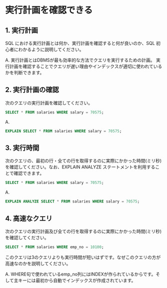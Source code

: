 # 実行計画を確認できる

## 1. 実行計画

SQL における実行計画とは何か、実行計画を確認すると何が良いのか、SQL 初心者にわかるように説明してください。

A. 実行計画とはDBMSが最も効率的な方法でクエリを実行するための計画。
実行計画を確認することでクエリが遅い理由やインデックスが適切に使われているかを判断できます。

## 2. 実行計画の確認

次のクエリの実行計画を確認してください。

```sql
SELECT * FROM salaries WHERE salary = 70575;
```

A.  
```sql
EXPLAIN SELECT * FROM salaries WHERE salary = 70575;
```

## 3. 実行時間

次のクエリの、最初の行・全ての行を取得するのに実際にかかった時間(ミリ秒)を確認してください。なお、EXPLAIN ANALYZE ステートメントを利用することで確認できます。

```sql
SELECT * FROM salaries WHERE salary = 70575;
```

A.
```sql
EXPLAIN ANALYZE SELECT * FROM salaries WHERE salary = 70575;
```

## 4. 高速なクエリ

次のクエリの実行計画及び全ての行を取得するのに実際にかかった時間(ミリ秒)を確認してください。

```sql
SELECT * FROM salaries WHERE emp_no = 10100;
```

このクエリは3のクエリよりも実行時間が短いはずです。なぜこのクエリの方が高速なのかを説明してください。

A. WHERE句で使われているemp_no列にはINDEXが作られているからです。そして主キーには最初から自動でインデックスが作成されています。